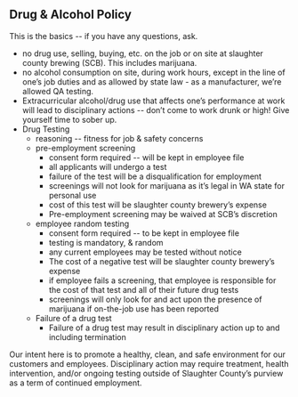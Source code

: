 ## Drug & Alcohol Policy

This is the basics -- if you have any questions, ask.

- no drug use, selling, buying, etc. on the job or on site at slaughter county brewing (SCB).  This includes marijuana.
- no alcohol consumption on site, during work hours, except in the line of one’s job duties and as allowed by state law - as a manufacturer, we’re allowed QA testing.
- Extracurricular alcohol/drug use that affects one’s performance at work will lead to disciplinary actions -- don’t come to work drunk or high!  Give yourself time to sober up.
- Drug Testing
    - reasoning -- fitness for job & safety concerns
	- pre-employment screening
	    - consent form required -- will be kept in employee file
	    - all applicants will undergo a test
	    - failure of the test will be a disqualification for employment
	    - screenings will not look for marijuana as it’s legal in WA state for personal use
	    - cost of this test will be slaughter county brewery’s expense
	    - Pre-employment screening may be waived at SCB’s discretion
	- employee random testing
	    - consent form required -- to be kept in employee file
	    - testing is mandatory, & random
	    - any current employees may be tested without notice
	    - The cost of a negative test will be slaughter county brewery’s expense
	    - if employee fails a screening, that employee is responsible for the cost of that test and all of their future drug tests
	    - screenings will only look for and act upon the presence of marijuana if on-the-job use has been reported
	- Failure of a drug test
	    - Failure of a drug test may result in disciplinary action up to and including termination

Our intent here is to promote a healthy, clean, and safe environment for our customers and employees.  Disciplinary action may require treatment, health intervention, and/or ongoing testing outside of Slaughter County’s purview as a term of continued employment.

